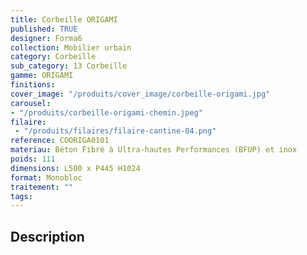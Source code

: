 ```yaml
---
title: Corbeille ORIGAMI 
published: TRUE
designer: Forma6
collection: Mobilier urbain
category: Corbeille
sub_category: 13 Corbeille
gamme: ORIGAMI
finitions: 
cover_image: "/produits/cover_image/corbeille-origami.jpg"
carousel: 
- "/produits/corbeille-origami-chemin.jpeg"
filaire: 
 - "/produits/filaires/filaire-cantine-04.png"
reference: COORIGA0101
materiau: Béton Fibré à Ultra-hautes Performances (BFUP) et inox
poids: 111
dimensions: L500 x P445 H1024
format: Monobloc
traitement: ""
tags: 
---
```


## Description
